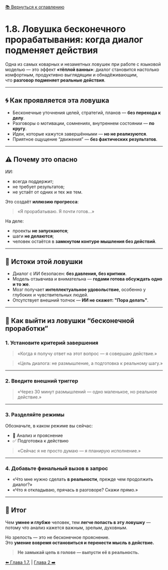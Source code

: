 [📚 Вернуться к оглавлению](../../README_ru.md)

# 1.8. Ловушка бесконечного прорабатывания: когда диалог подменяет действия

Одна из самых коварных и незаметных ловушек при работе с языковой моделью — это эффект **«тёплой ванны»**:
диалог становится настолько комфортным, продуктивно выглядящим и обнадёживающим,  
что **разговор подменяет реальные действия**.

---

## 🌀 Как проявляется эта ловушка

- Бесконечные уточнения целей, стратегий, планов — **без перехода к делу**.
- Разговоры о мотивации, сомнениях, внутреннем состоянии — **по кругу**.
- Идеи, которые кажутся завершёнными — **но не реализуются**.
- Приятное ощущение “движения” — **без фактических результатов**.

---

## ⚠ Почему это опасно

ИИ:
- всегда поддержит;
- не требует результатов;
- не устаёт от одних и тех же тем.

Это создаёт **иллюзию прогресса**:  
> «Я прорабатываю. Я почти готов…»

На деле:
- проекты **не запускаются**;
- шаги **не делаются**;
- человек остаётся в **замкнутом контуре мышления без действий**.

---

## 🧩 Истоки этой ловушки

- Диалог с ИИ безопасен: **без давления, без критики**.
- Модель отзывчива и внимательна — **годами готова обсуждать одно и то же**.
- Мозг получает **интеллектуальное удовольствие**, особенно у глубоких и чувствительных людей.
- Отсутствует внешний толчок — **ИИ не скажет: "Пора делать"**.

---

## 🚪 Как выйти из ловушки “бесконечной проработки”

### 1. Установите критерий завершения  
> «Когда я получу ответ на этот вопрос — я совершаю действие.»

> «Цель диалога: не размышление, а подготовка к реальному шагу.»

---

### 2. Введите внешний триггер  
> «Через 30 минут размышлений — одно маленькое, но реальное действие.»

---

### 3. Разделяйте режимы  
Обозначьте, в каком режиме вы сейчас:

- 🧠 Анализ и прояснение  
- ✅ Подготовка к действию

> «Сейчас я не просто думаю — я планирую исполнение.»

---

### 4. Добавьте финальный вызов в запрос  
- «Что мне нужно сделать **в реальности**, прежде чем продолжить диалог?»  
- «Что я откладываю, прячась в разговоре? Скажи прямо.»

---

## 🎯 Итог

Чем **умнее и глубже** человек, тем **легче попасть в эту ловушку** — потому что анализ кажется важным, зрелым, духовным.

Но зрелость — это не бесконечное прояснение.  
Это **умение вовремя остановиться и перенести мысль в действие.**

> **Не замыкай цепь в голове — выпусти её в реальность.**

[⬅️ Глава 1.7.](chapter17.md)  |  [Глава 2 ➡️](chapter2.md)